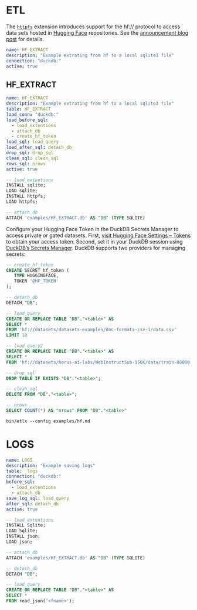 # ETL

The [`httpfs`](https://duckdb.org/docs/extensions/httpfs/overview, "httpfs") extension introduces support for the hf:// protocol to access data sets hosted in [Hugging Face](https://huggingface.co "Hugging Face Homepage") repositories. See the [announcement blog post](https://duckdb.org/2024/05/29/access-150k-plus-datasets-from-hugging-face-with-duckdb.html, "announcement blog post") for details.

```yaml metadata
name: HF_EXTRACT
description: "Example extrating from hf to a local sqlite3 file"
connection: "duckdb:"
active: true
```

## HF_EXTRACT

```yaml metadata
name: HF_EXTRACT
description: "Example extrating from hf to a local sqlite3 file"
table: HF_EXTRACT
load_conn: "duckdb:"
load_before_sql:
  - load_extentions
  - attach_db
  - create_hf_token
load_sql: load_query
load_after_sql: detach_db
drop_sql: drop_sql
clean_sql: clean_sql
rows_sql: nrows
active: true
```

```sql
-- load_extentions
INSTALL sqlite;
LOAD sqlite;
INSTALL httpfs;
LOAD httpfs;
```

```sql
-- attach_db
ATTACH 'examples/HF_EXTRACT.db' AS "DB" (TYPE SQLITE)
```

Configure your Hugging Face Token in the DuckDB Secrets Manager to access private or gated datasets. First, [visit Hugging Face Settings – Tokens](https://huggingface.co/settings/tokens) to obtain your access token. Second, set it in your DuckDB session using [DuckDB’s Secrets Manager](https://duckdb.org/docs/configuration/secrets_manager.html). DuckDB supports two providers for managing secrets:

```sql
-- create_hf_token
CREATE SECRET hf_token (
   TYPE HUGGINGFACE,
   TOKEN '@HF_TOKEN'
);
```

```sql
-- detach_db
DETACH "DB";
```

```sql
-- load_query
CREATE OR REPLACE TABLE "DB"."<table>" AS
SELECT *
FROM 'hf://datasets/datasets-examples/doc-formats-csv-1/data.csv'
LIMIT 10
```

```sql
-- load_query2
CREATE OR REPLACE TABLE "DB"."<table>" AS
SELECT *
FROM 'hf://datasets/horus-ai-labs/WebInstructSub-150K/data/train-00000-of-00001.parquet'
```

```sql
-- drop_sql
DROP TABLE IF EXISTS "DB"."<table>";
```

```sql
-- clean_sql
DELETE FROM "DB"."<table>";
```

```sql
-- nrows
SELECT COUNT(*) AS "nrows" FROM "DB"."<table>"
```

```shell
bin/etlx --config examples/hf.md
```

# LOGS

```yaml metadata
name: LOGS
description: "Example saving logs"
table: _logs
connection: "duckdb:"
before_sql:
  - load_extentions
  - attach_db
save_log_sql: load_query
after_sql: detach_db
active: true
```

```sql
-- load_extentions
INSTALL Sqlite;
LOAD Sqlite;
INSTALL json;
LOAD json;
```

```sql
-- attach_db
ATTACH 'examples/HF_EXTRACT.db' AS "DB" (TYPE SQLITE)
```

```sql
-- detach_db
DETACH "DB";
```

```sql
-- load_query
CREATE OR REPLACE TABLE "DB"."<table>" AS
SELECT * 
FROM read_json('<fname>');
```
